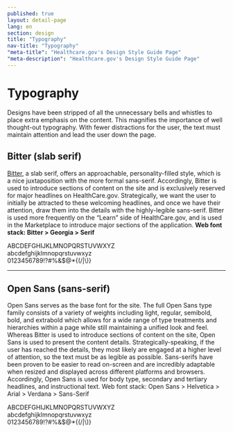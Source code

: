 ```yaml
---
published: true
layout: detail-page
lang: en
section: design
title: "Typography"
nav-title: "Typography"
"meta-title": "Healthcare.gov's Design Style Guide Page"
"meta-description": "Healthcare.gov's Design Style Guide Page"
---
```


# Typography

Designs have been stripped of all the unnecessary bells and whistles to place extra emphasis on the content. This magnifies the importance of well thought-out typography. With fewer distractions for the user, the text must maintain attention and lead the user down the page.

<div class="hr"></div>

## Bitter (slab serif)

[Bitter](#), a slab serif, offers an approachable, personality-filled style, which is a nice juxtaposition with the more formal sans-serif. Accordingly, Bitter is used to introduce sections of content on the site and is exclusively reserved for major headlines on HealthCare.gov. Strategically, we want the user to initially be attracted to these welcoming headlines, and once we have their attention, draw them into the details with the highly-legible sans-serif. Bitter is used more frequently on the “Learn” side of HealthCare.gov, and is used in the Marketplace to introduce major sections of the application. <strong>Web font stack: Bitter > Georgia > Serif</strong>

<div class="typography-bitter">ABCDEFGHIJKLMNOPQRSTUVWXYZ<br />
abcdefghijklmnopqrstuvwxyz<br />
0123456789!?#%&amp;$@*{(/|\)}</div>

<hr>

## Open Sans (sans-serif) 

Open Sans serves as the base font for the site. The full Open Sans type family consists of a variety of weights including light, regular, semibold, bold, and extrabold which allows for a wide range of type treatments and hierarchies within a page while still maintaining a unified look and feel. Whereas Bitter is used to introduce sections of content on the site, Open Sans is used to present the content details. Strategically-speaking, if the user has reached the details, they most likely are engaged at a higher level of attention, so the text must be as legible as possible. Sans-serifs have been proven to be easier to read on-screen and are incredibly adaptable when resized and displayed across different platforms and browsers. Accordingly, Open Sans is used for body type, secondary and tertiary headlines, and instructional text.  Web font stack: Open Sans > Helvetica > Arial > Verdana > Sans-Serif

<div class="typography-open-sans">
ABCDEFGHIJKLMNOPQRSTUVWXYZ <br />
abcdefghijklmnopqrstuvwxyz<br /> 
0123456789!?#%&amp;$@*{(/|\)}</div>